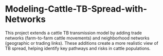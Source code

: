 # Modeling-Cattle-TB-Spread-with-Networks
This project extends a cattle TB transmission model by adding trade networks (farm-to-farm cattle movements) and neighborhood networks (geographic or trading links). These additions create a more realistic view of TB spread, helping identify key pathways and risks in cattle populations.
